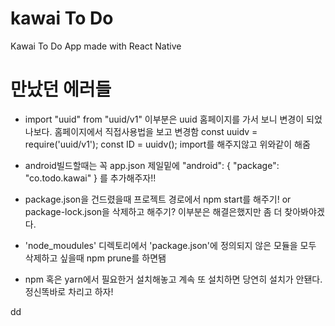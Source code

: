 # kawai To Do
Kawai To Do App made with React Native
# 만났던 에러들
- import "uuid" from "uuid/v1"
  이부분은 uuid 홈페이지를 가서 보니 변경이 되었나보다.
    홈페이지에서 직접사용법을 보고 변경함
    const uuidv = require('uuid/v1');
    const ID = uuidv();
    import를 해주지않고 위와같이 해줌

- android빌드할때는 꼭 app.json 제일밑에
"android": {
      "package": "co.todo.kawai"
    }
    를 추가해주자!!

- package.json을 건드렸을때 프로젝트 경로에서 npm start를 해주기! or package-lock.json을 삭제하고 해주기?
이부분은 해결은했지만 좀 더 찾아봐야겠다.

- 'node_moudules' 디렉토리에서 'package.json'에 정의되지 않은 모듈을 모두 삭제하고 싶을때 npm prune를 하면됌

- npm 혹은 yarn에서 필요한거 설치해놓고 계속 또 설치하면 당연히 설치가 안됀다. 정신똑바로 차리고 하자!
    
dd
